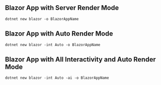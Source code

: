 ## Blazor App with Server Render Mode
    dotnet new blazor -o BlazorAppName
## Blazor App with Auto Render Mode
    dotnet new blazor -int Auto -o BlazorAppName
## Blazor App with All Interactivity and Auto Render Mode
    dotnet new blazor -int Auto -ai -o BlazorAppName